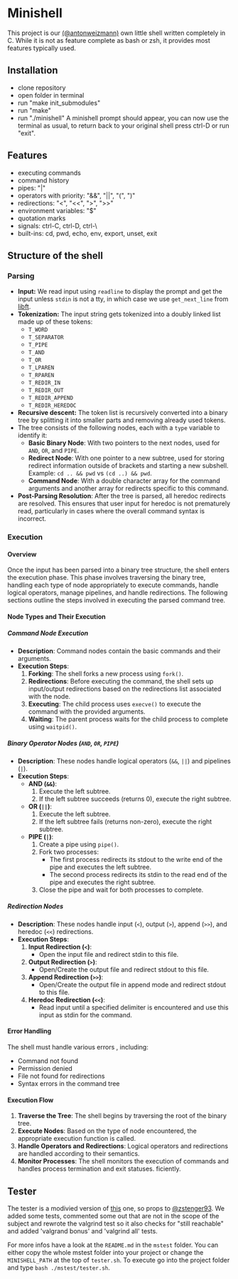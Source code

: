 # Minishell
This project is our [(@antonweizmann)](https://github.com/antonweizmann) own little shell written completely in C.
While it is not as feature complete as bash or zsh, it provides most features typically used.

## Installation
- clone repository
- open folder in terminal
- run "make init_submodules"
- run "make"
- run "./minishell"
A minishell prompt should appear, you can now use the terminal as usual,
to return back to your original shell press ctrl-D or run "exit".

## Features
- executing commands
- command history
- pipes: "|"
- operators with priority: "&&", "||", "(", ")"
- redirections: "<", "<<", ">", ">>"
- environment variables: "$"
- quotation marks
- signals: ctrl-C, ctrl-D, ctrl-\
- built-ins: cd, pwd, echo, env, export, unset, exit

## Structure of the shell
### Parsing
- **Input:** We read input using `readline` to display the prompt and get the input unless `stdin` is not a tty, in which case we use `get_next_line` from [libft](https://github.com/myryk31415/libft).
- **Tokenization:** The input string gets tokenized into a doubly linked list made up of these tokens:
  - `T_WORD`
  - `T_SEPARATOR`
  - `T_PIPE`
  - `T_AND`
  - `T_OR`
  - `T_LPAREN`
  - `T_RPAREN`
  - `T_REDIR_IN`
  - `T_REDIR_OUT`
  - `T_REDIR_APPEND`
  - `T_REDIR_HEREDOC`
- **Recursive descent:** The token list is recursively converted into a binary tree by splitting it into smaller parts and removing already used tokens.
- The tree consists of the following nodes, each with a `type` variable to identify it:
  - **Basic Binary Node**: With two pointers to the next nodes, used for `AND`, `OR`, and `PIPE`.
  - **Redirect Node**: With one pointer to a new subtree, used for storing redirect information outside of brackets and starting a new subshell. Example: `cd .. && pwd` vs `(cd ..) && pwd`.
  - **Command Node**: With a double character array for the command arguments and another array for redirects specific to this command.
- **Post-Parsing Resolution**: After the tree is parsed, all heredoc redirects are resolved. This ensures that user input for heredoc is not prematurely read, particularly in cases where the overall command syntax is incorrect.

### Execution
#### Overview
Once the input has been parsed into a binary tree structure, the shell enters the execution phase. This phase involves traversing the binary tree, handling each type of node appropriately to execute commands, handle logical operators, manage pipelines, and handle redirections. The following sections outline the steps involved in executing the parsed command tree.

#### Node Types and Their Execution

##### Command Node Execution
- **Description**: Command nodes contain the basic commands and their arguments.
- **Execution Steps**:
  1. **Forking**: The shell forks a new process using `fork()`.
  2. **Redirections**: Before executing the command, the shell sets up input/output redirections based on the redirections list associated with the node.
  3. **Executing**: The child process uses `execve()` to execute the command with the provided arguments.
  4. **Waiting**: The parent process waits for the child process to complete using `waitpid()`.

##### Binary Operator Nodes (`AND`, `OR`, `PIPE`)
- **Description**: These nodes handle logical operators (`&&`, `||`) and pipelines (`|`).
- **Execution Steps**:
  - **AND (`&&`)**:
    1. Execute the left subtree.
    2. If the left subtree succeeds (returns 0), execute the right subtree.
  - **OR (`||`)**:
    1. Execute the left subtree.
    2. If the left subtree fails (returns non-zero), execute the right subtree.
  - **PIPE (`|`)**:
    1. Create a pipe using `pipe()`.
    2. Fork two processes:
       - The first process redirects its stdout to the write end of the pipe and executes the left subtree.
       - The second process redirects its stdin to the read end of the pipe and executes the right subtree.
    3. Close the pipe and wait for both processes to complete.

##### Redirection Nodes
- **Description**: These nodes handle input (`<`), output (`>`), append (`>>`), and heredoc (`<<`) redirections.
- **Execution Steps**:
  1. **Input Redirection (`<`)**:
     - Open the input file and redirect stdin to this file.
  2. **Output Redirection (`>`)**:
     - Open/Create the output file and redirect stdout to this file.
  3. **Append Redirection (`>>`)**:
     - Open/Create the output file in append mode and redirect stdout to this file.
  4. **Heredoc Redirection (`<<`)**:
     - Read input until a specified delimiter is encountered and use this input as stdin for the command.

#### Error Handling
The shell must handle various errors , including:
- Command not found
- Permission denied
- File not found for redirections
- Syntax errors in the command tree

#### Execution Flow
1. **Traverse the Tree**: The shell begins by traversing the root of the binary tree.
2. **Execute Nodes**: Based on the type of node encountered, the appropriate execution function is called.
3. **Handle Operators and Redirections**: Logical operators and redirections are handled according to their semantics.
4. **Monitor Processes**: The shell monitors the execution of commands and handles process termination and exit statuses.
ficiently.

## Tester
The tester is a modivied version of [this](https://github.com/zstenger93/42_minishell_tester) one, so props to [@zstenger93](https://github.com/zstenger93). We added some tests, commented some out that are not in the scope of the subject and rewrote the valgrind test so it also checks for "still reachable" and added 'valgrand bonus' and 'valgrind all' tests.

For more infos have a look at the `README.md` in the `mstest` folder.
You can either copy the whole mstest folder into your project or change the `MINISHELL_PATH` at the top of `tester.sh`.
To execute go into the project folder and type `bash ./mstest/tester.sh`.

